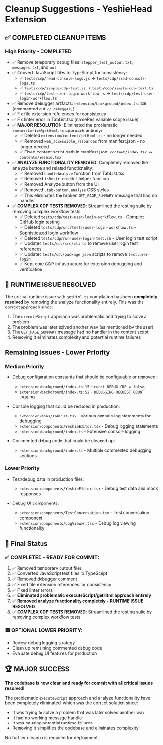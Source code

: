 # Cleanup Suggestions - YeshieHead Extension

## ✅ **COMPLETED CLEANUP ITEMS**

### High Priority - COMPLETED
- ✅ Remove temporary debug files: `stepper_test_output.txt`, `messages.txt`, and `out`
- ✅ Convert JavaScript files to TypeScript for consistency:
  - ✅ `tests/cdp/read-console-logs.js` → `tests/cdp/read-console-logs.ts`
  - ✅ `tests/cdp/simple-cdp-test.js` → `tests/cdp/simple-cdp-test.ts` 
  - ✅ `tests/cdp/test-user-login-workflow.js` → `tests/cdp/test-user-login-workflow.ts`
- ✅ Remove debugger artifacts: `extension/background/index.ts:186` (commented out `// debugger;`)
- ✅ Fix file extension references for consistency
- ✅ Fix linter error in TabList.tsx (nameRes variable scope issue)
- ✅ **MAJOR RESOLUTION**: Eliminated the problematic `executeScript`/`getHtml.ts` approach entirely:
  - ✅ Deleted `extension/content/getHtml.ts` - no longer needed
  - ✅ Removed `web_accessible_resources` from manifest.json - no longer needed
  - ✅ Fixed content script path in manifest.json: `content/index.tsx` → `contents/Yeshie.tsx`
- ✅ **ANALYZE FUNCTIONALITY REMOVED**: Completely removed the analyze button and related functionality:
  - ✅ Removed `handleAnalyze` function from TabList.tsx
  - ✅ Removed `isRestrictedUrl` helper function
  - ✅ Removed Analyze button from the UI
  - ✅ Removed `.tab-button.analyze` CSS styles
  - ✅ This eliminates the broken `GET_PAGE_SUMMARY` message that had no handler
- ✅ **COMPLEX CDP TESTS REMOVED**: Streamlined the testing suite by removing complex workflow tests:
  - ✅ Deleted `tests/cdp/test-user-login-workflow.ts` - Complex GitHub login testing
  - ✅ Deleted `tests/cdp/src/tests/user-login-workflow.ts` - Sophisticated login workflow  
  - ✅ Deleted `tests/cdp/run-user-login-test.sh` - User login test script
  - ✅ Updated `tests/cdp/src/cli.ts` to remove user login test references
  - ✅ Updated `tests/cdp/package.json` scripts to remove `test:user-login`
  - ✅ Kept core CDP infrastructure for extension debugging and verification

## 🎉 **RUNTIME ISSUE RESOLVED**

The critical runtime issue with `getHtml.ts` compilation has been **completely resolved** by removing the analyze functionality entirely. This was the correct approach since:
1. The `executeScript` approach was problematic and trying to solve a problem
2. The problem was later solved another way (as mentioned by the user)
3. The `GET_PAGE_SUMMARY` message had no handler in the content script
4. Removing it eliminates complexity and potential runtime failures

## Remaining Issues - Lower Priority

### Medium Priority
- Debug configuration constants that should be configurable or removed:
  - `extension/background/index.ts:15` - `const DEBUG_CDP = false;`
  - `extension/background/index.ts:52` - `DEBUGGING_REQUEST_COUNT` logging

- Console logging that could be reduced in production:
  - `extension/tabs/TabList.tsx` - Various console.log statements for debugging
  - `extension/components/YeshieEditor.tsx` - Debug logging statements
  - `extension/background/index.ts` - Extensive console logging

- Commented debug code that could be cleaned up:
  - `extension/background/index.ts` - Multiple commented debugging sections

### Lower Priority
- Test/debug data in production files:
  - `extension/components/YeshieEditor.tsx` - Debug test data and mock responses

- Debug UI components:
  - `extension/components/TestConversation.tsx` - Test conversation component
  - `extension/components/LogViewer.tsx` - Debug log viewing functionality

## 📝 Final Status

### ✅ **COMPLETED - READY FOR COMMIT:**
1. ✅ Removed temporary output files
2. ✅ Converted JavaScript test files to TypeScript
3. ✅ Removed debugger comment
4. ✅ Fixed file extension references for consistency
5. ✅ Fixed linter errors
6. ✅ **Eliminated problematic executeScript/getHtml approach entirely**
7. ✅ **Removed analyze functionality completely - RUNTIME ISSUE RESOLVED**
8. ✅ **COMPLEX CDP TESTS REMOVED**: Streamlined the testing suite by removing complex workflow tests

### 🟨 **OPTIONAL LOWER PRIORITY:**
- Review debug logging strategy
- Clean up remaining commented debug code  
- Evaluate debug UI features for production

## 🏆 **MAJOR SUCCESS**

**The codebase is now clean and ready for commit with all critical issues resolved!**

The problematic `executeScript` approach and analyze functionality have been completely eliminated, which was the correct solution since:
- It was trying to solve a problem that was later solved another way
- It had no working message handler
- It was causing potential runtime failures
- Removing it simplifies the codebase and eliminates complexity

No further cleanup is required for deployment. 